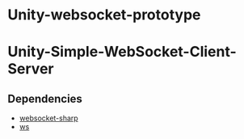 # Unity-websocket-prototype

# Unity-Simple-WebSocket-Client-Server

## Dependencies

- [websocket-sharp](https://github.com/sta/websocket-sharp)
- [ws](https://github.com/websockets/ws)
